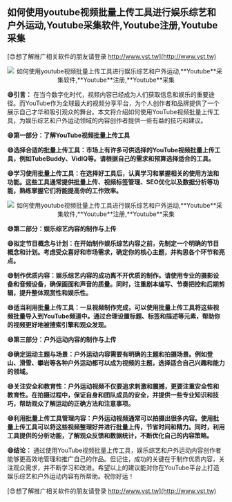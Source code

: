 ## **如何使用youtube视频批量上传工具进行娱乐综艺和户外运动,**Youtube**采集软件,**Youtube**注册,**Youtube**采集**

[😍想了解推广相关软件的朋友请登录 http://www.vst.tw](http://www.vst.tw)

 <center><img src="https://vst.tw/MP4/tuiguang/png/2.png" alt="如何使用youtube视频批量上传工具进行娱乐综艺和户外运动,**Youtube**采集软件,**Youtube**注册,**Youtube**采集"></center>

**😄引言：**
在当今数字化时代，视频内容已经成为人们获取信息和娱乐的重要途径。而YouTube作为全球最大的视频分享平台，为个人创作者和品牌提供了一个展示自己才华和吸引观众的舞台。本文将介绍如何使用YouTube视频批量上传工具，为娱乐综艺和户外运动领域的内容创作者提供一些有益的技巧和建议。

**😄第一部分：了解YouTube视频批量上传工具**

**😄选择合适的批量上传工具：市场上有许多可供选择的YouTube视频批量上传工具，例如TubeBuddy、VidIQ等。请根据自己的需求和预算选择适合的工具。**

**😄学习使用批量上传工具：在选择好工具后，认真学习和掌握相关的使用方法和功能。这些工具通常提供批量上传、视频标签管理、SEO优化以及数据分析等功能，熟练掌握它们将能提高你的工作效率。**

 <center><img src="https://vst.tw/MP4/tuiguang/png/1.png" alt="如何使用youtube视频批量上传工具进行娱乐综艺和户外运动,**Youtube**采集软件,**Youtube**注册,**Youtube**采集"></center>

**😄第二部分：娱乐综艺内容的制作与上传**

**😄拟定节目概念与计划：在开始制作娱乐综艺内容之前，先制定一个明确的节目概念和计划。考虑受众喜好和市场需求，确定你的核心主题，并构思各个环节和亮点。**

**😄制作优质内容：娱乐综艺内容的成功离不开优质的制作。请使用专业的摄影设备和音频设备，确保画面和声音的质量。同时，注重剧本编写、节奏把控和后期剪辑，提升整体观赏性和娱乐性。**

**😄适当利用批量上传工具：一旦视频制作完成，可以使用批量上传工具将这些视频批量导入到YouTube频道中。通过合理设置标题、标签和描述等元素，帮助你的视频更好地被搜索引擎和观众发现。**

**😄第三部分：户外运动内容的制作与上传**

**😄确定运动主题与场景：户外运动内容需要有明确的主题和拍摄场景。例如登山、滑雪、攀岩等各种户外运动都可以成为视频的主题，选择适合自己兴趣和能力的领域。**

**😄关注安全和教育性：户外运动视频不仅要追求刺激和震撼，更要注重安全性和教育性。在拍摄过程中，保证自身和团队成员的安全，并提供一些专业知识和技巧，帮助观众了解运动的正确方法和注意事项。**

**😄利用批量上传工具管理内容：户外运动视频通常可以拍摄出很多内容。使用批量上传工具可以将这些视频整理好并进行批量上传，节省时间和精力。同时，利用工具提供的分析功能，了解观众反馈和数据统计，不断优化自己的内容策略。**

**😄结论：**
通过使用YouTube视频批量上传工具，娱乐综艺和户外运动内容创作者能够更高效地管理和推广自己的作品。但记住，成功的关键在于制作优质内容，关注观众需求，并不断学习和改进。希望以上的建议能对你在YouTube平台上打造娱乐综艺和户外运动内容有所帮助。祝你好运！

[😍想了解推广相关软件的朋友请登录 http://www.vst.tw](http://www.vst.tw)



